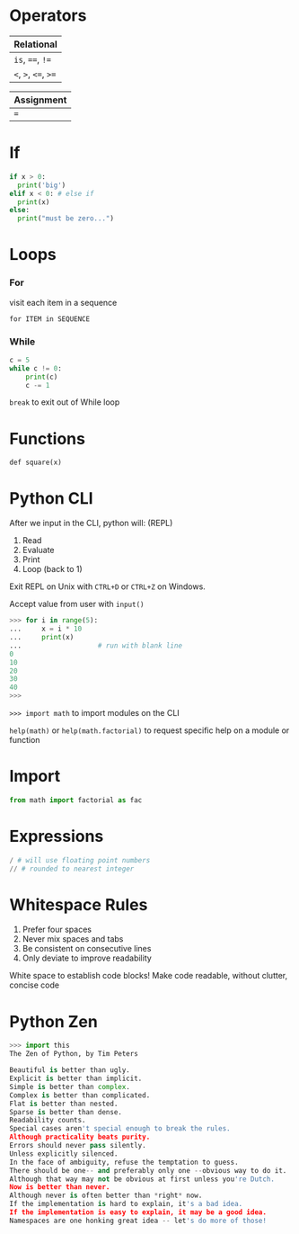 
# Operators

| Relational
|---
| `is`, `==`, `!=`
| `<`, `>`, `<=`, `>=`

| Assignment
|---
| `=`


# If

```py
if x > 0:
  print('big')
elif x < 0: # else if
  print(x)
else:
  print("must be zero...")
```

# Loops
### For
visit each item in a sequence

`for ITEM in SEQUENCE`

### While
```py
c = 5
while c != 0:
    print(c)
    c -= 1
```

`break` to exit out of While loop


# Functions
`def square(x)`


# Python CLI
After we input in the CLI, python will: (REPL)

1. Read
2. Evaluate
3. Print
4. Loop (back to 1)

Exit REPL on Unix with `CTRL+D` or `CTRL+Z` on Windows.

Accept value from user with `input()`


```py
>>> for i in range(5):
...     x = i * 10
...     print(x)
...                   # run with blank line
0
10
20
30
40
>>>
```

`>>> import math` to import modules on the CLI

`help(math)` or `help(math.factorial)` to request specific help on a module or function

# Import

```py
from math import factorial as fac
```

# Expressions
```py
/ # will use floating point numbers
// # rounded to nearest integer

```

# Whitespace Rules
1. Prefer four spaces
2. Never mix spaces and tabs
3. Be consistent on consecutive lines
4. Only deviate to improve readability

White space to establish code blocks! Make code readable, without clutter, concise code

# Python Zen
```py
>>> import this
The Zen of Python, by Tim Peters

Beautiful is better than ugly.
Explicit is better than implicit.
Simple is better than complex.
Complex is better than complicated.
Flat is better than nested.
Sparse is better than dense.
Readability counts.
Special cases aren't special enough to break the rules.
Although practicality beats purity.
Errors should never pass silently.
Unless explicitly silenced.
In the face of ambiguity, refuse the temptation to guess.
There should be one-- and preferably only one --obvious way to do it.
Although that way may not be obvious at first unless you're Dutch.
Now is better than never.
Although never is often better than *right* now.
If the implementation is hard to explain, it's a bad idea.
If the implementation is easy to explain, it may be a good idea.
Namespaces are one honking great idea -- let's do more of those!
```
